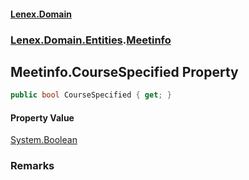 #### [Lenex.Domain](index.md 'index')
### [Lenex.Domain.Entities](Lenex.Domain.Entities.md 'Lenex.Domain.Entities').[Meetinfo](Lenex.Domain.Entities.Meetinfo.md 'Lenex.Domain.Entities.Meetinfo')

## Meetinfo.CourseSpecified Property

```csharp
public bool CourseSpecified { get; }
```

#### Property Value
[System.Boolean](https://docs.microsoft.com/en-us/dotnet/api/System.Boolean 'System.Boolean')

### Remarks